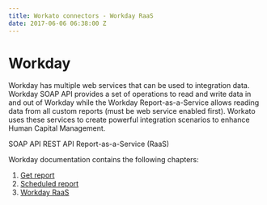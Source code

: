 ```yaml
---
title: Workato connectors - Workday RaaS
date: 2017-06-06 06:38:00 Z
---
```


# Workday

Workday has multiple web services that can be used to integration data. Workday SOAP API provides a set of operations to read and write data in and out of Workday while the Workday Report-as-a-Service allows reading data from all custom reports (must be web service enabled first). Workato uses these services to create powerful integration scenarios to enhance Human Capital Management.

SOAP API
REST API
Report-as-a-Service (RaaS)

Workday documentation contains the following chapters:
1. [Get report](workday/get_report.md)
2. [Scheduled report](workday/scheduled_report.md)
3. [Workday RaaS](workday/workday_raas.md)
